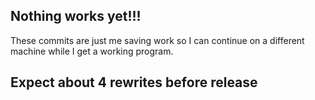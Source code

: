 ## Nothing works yet!!!
These commits are just me saving work so I can continue on a different machine while I get a working program.

 ## Expect about 4 rewrites before release
